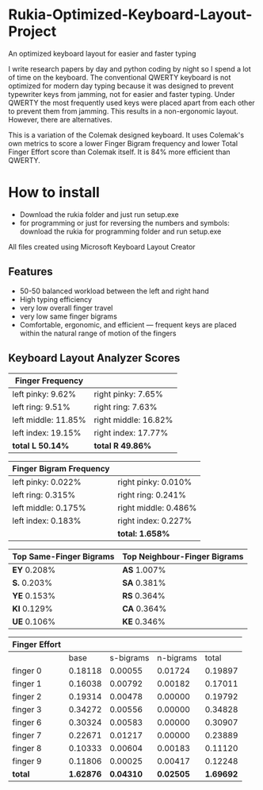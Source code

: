 # Rukia-Optimized-Keyboard-Layout-Project
An optimized keyboard layout for easier and faster typing

I write research papers by day and python coding by night so I spend a lot of time on the keyboard. The conventional QWERTY keyboard is not optimized for modern day typing because it was designed to prevent typewriter keys from jamming, not for easier and faster typing. Under QWERTY the most frequently used keys were placed apart from each other to prevent them from jamming. This results in a non-ergonomic layout. However, there are alternatives.

This is a variation of the Colemak designed keyboard.  It uses Colemak's own metrics to score a lower Finger Bigram frequency and lower Total Finger Effort score than Colemak itself. It is 84% more efficient than QWERTY.

# How to install
* Download the rukia folder and just run setup.exe
* for programming or just for reversing the numbers and symbols: download the rukia for programming folder and run setup.exe

All files created using Microsoft Keyboard Layout Creator

## Features
* 50-50 balanced workload between the left and right hand
* High typing efficiency
* very low overall finger travel
* very low same finger bigrams
* Comfortable, ergonomic, and efficient — frequent keys are placed within the natural range of motion of the fingers

## Keyboard Layout Analyzer Scores

| Finger Frequency |   | 
| --- | --- |
| left pinky: 	9.62%  	 | right pinky: 	7.65% |
| left ring: 	9.51%  	   | right ring: 	7.63% |
| left middle: 	11.85%   | right middle: 	16.82% |
| left index: 	19.15%   | right index: 	17.77% |
| **total L 	50.14%**  	   | **total R 	49.86%** |


| Finger Bigram Frequency |   |
| --- | ---| 
| left pinky: 	0.022%	| right pinky: 	0.010% |
| left ring: 	0.315%	| right ring: 	0.241% |
| left middle: 	0.175%	| right middle: 	0.486% |
| left index: 	0.183%	| right index: 	0.227% |
|   | **total:	1.658%** |


| Top Same-Finger Bigrams | Top Neighbour-Finger Bigrams |
| --- | --- |
|	**EY** 	0.208% | 	**AS** 	1.007% |
| 	**S.** 	0.203% |	**SA** 	0.381% |
|  	**YE** 	0.153% |	**RS** 	0.364% |
| 	**KI** 	0.129% | 	**CA** 	0.364% |
| 	**UE** 	0.106% | 	**KE** 	0.346% |


| Finger Effort |   |   |   |   |
| --- | --- | --- | --- | ---|
| 	| base	| s-bigrams | n-bigrams |	total |
| finger 0 | 0.18118 |	0.00055 |	0.01724	| 0.19897 |
| finger 1 |	0.16038 |	0.00792 |	0.00182	| 0.17011 |
| finger 2 | 0.19314 |	0.00478	| 0.00000 |	0.19792 |
| finger 3 | 0.34272 |	0.00556 |	0.00000	| 0.34828 |
| finger 6 |	0.30324	| 0.00583 |	0.00000 |	0.30907 |
| finger 7 | 	0.22671 |	0.01217 |	0.00000 |	0.23889 |
| finger 8 |	0.10333	| 0.00604	| 0.00183 |	0.11120 |
| finger 9 | 0.11806 |	0.00025 |	0.00417 |	0.12248 |
| **total** | 	**1.62876**	| **0.04310**	| **0.02505**	| **1.69692** |
